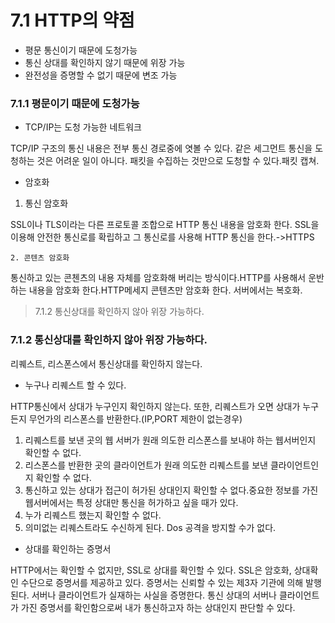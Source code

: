 # 7.1 HTTP의 약점

* 평문 통신이기 때문에 도청가능
* 통신 상대를 확인하지 않기 때문에 위장 가능
* 완전성을 증명할 수 없기 때문에 변조 가능

### 7.1.1 평문이기 때문에 도청가능

* TCP/IP는 도청 가능한 네트워크

TCP/IP 구조의 통신 내용은 전부 통신 경로중에 엿볼 수 있다. 같은 세그먼트 통신을 도청하는 것은 어려운 일이 아니다. 패킷을 수집하는 것만으로 도청할 수 있다.패킷 캡쳐.

* 암호화

1. 통신 암호화

SSL이나 TLS이라는 다른 프로토콜 조합으로 HTTP 통신 내용을 암호화 한다. SSL을 이용해 안전한 통신로를 확립하고 그 통신로를 사용해 HTTP 통신을 한다.-&gt;HTTPS

    2. 콘텐츠 암호화

통신하고 있는 콘첸츠의 내용 자체를 암호화해 버리는 방식이다.HTTP를 사용해서 운반하는 내용을 암호화 한다.HTTP메세지 콘텐츠만 암호화 한다. 서버에서는 복호화.

> 7.1.2 통신상대를 확인하지 않아 위장 가능하다.

### 7.1.2 통신상대를 확인하지 않아 위장 가능하다.

리퀘스트, 리스폰스에서 통신상대를 확인하지 않는다.

* 누구나 리퀘스트 할 수 있다.

HTTP통신에서 상대가 누구인지 확인하지 않는다. 또한, 리퀘스트가 오면 상대가 누구든지 무언가의 리스폰스를 반환한다.\(IP,PORT 제한이 없는경우\) 

1. 리퀘스트를 보낸 곳의 웹 서버가 원래 의도한 리스폰스를 보내야 하는 웹서버인지 확인할 수 없다.
2. 리스폰스를 반환한 곳의 클라이언트가 원래 의도한 리퀘스트를 보낸 클라이언트인지 확인할 수 없다.
3. 통신하고 있는 상대가 접근이 허가된 상대인지 확인할 수 없다.중요한 정보를 가진 웹서버에서는 특정 상대만 통신을 허가하고 싶을 때가 있다.
4. 누가 리퀘스트 했는지 확인할 수 없다.
5. 의미없는 리퀘스트라도 수신하게 된다. Dos 공격을 방지할 수가 없다.

* 상대를 확인하는 증명서

HTTP에서는 확인할 수 없지만, SSL로 상대를 확인할 수 있다. SSL은 암호화, 상대확인 수단으로 증명서를 제공하고 있다. 증명서는 신뢰할 수 있는 제3자 기관에 의해 발행된다. 서버나 클라이언트가 실재하는 사실을 증명한다. 통신 상대의 서버나 클라이언트가 가진 증명서를 확인함으로써 내가 통신하고자 하는 상대인지 판단할 수 있다.



